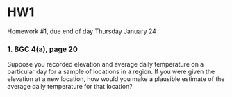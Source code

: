 # HW1
Homework #1, due end of day Thursday January 24

### 1. BGC 4(a), page 20
Suppose you recorded elevation and average daily temperature on a particular day for a sample of locations in a region. If you were given the elevation at a new location, how would you make a plausible estimate of the average daily temperature for that location?


